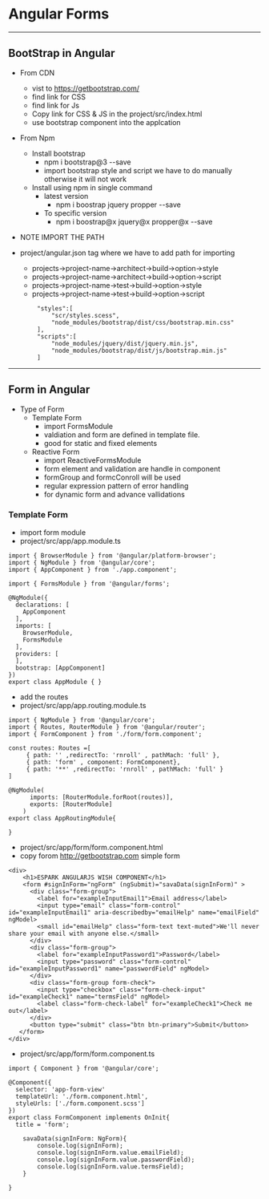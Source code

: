 # Angular Forms 
---
## BootStrap in Angular 
* From CDN
	* vist to https://getbootstrap.com/
	* find link for CSS
	* find link for Js 
	* Copy link for CSS & JS in the project/src/index.html
	* use bootstrap component into the applcation 
* From Npm 
	* Install bootstrap 
		* npm i bootstrap@3 --save 
		* import bootstrap style and script we have to do manually otherwise it will not work
	* Install using npm in single command 
		* latest version 
			* npm i boostrap jquery propper --save 
		* To specific version 
			* npm i boostrap@x jquery@x propper@x --save 

* NOTE IMPORT THE PATH 
* project/angular.json tag where we have to add path for importing 
	* projects->project-name->architect->build->option->style
	* projects->project-name->architect->build->option->script
	* projects->project-name->test->build->option->style
	* projects->project-name->test->build->option->script
    
```
        "styles":[
         	"scr/styles.scess",
         	"node_modules/bootstrap/dist/css/bootstrap.min.css"
        ],
        "scripts":[
            "node_modules/jquery/dist/jquery.min.js",
 			"node_modules/bootstrap/dist/js/bootstrap.min.js"
        ]

```

---

## Form in Angular 
* Type of Form 
	* Template Form 
		* import FormsModule
		* valdiation and form are defined in template file. 
		* good for static and fixed elements
	* Reactive Form 
		* import ReactiveFormsModule 
		* form element and validation are handle in component 
		* formGroup and formcConroll will be used 
		* regular expression pattern of error handling 
		* for dynamic form and advance vallidations 



### Template Form 
	
* import form module 
* project/src/app/app.module.ts
```
import { BrowserModule } from '@angular/platform-browser';
import { NgModule } from '@angular/core';
import { AppComponent } from './app.component';

import { FormsModule } from '@angular/forms';

@NgModule({
  declarations: [
    AppComponent
  ],
  imports: [
    BrowserModule,
    FormsModule
  ],
  providers: [
  ],
  bootstrap: [AppComponent]
})
export class AppModule { }
```

* add the routes 
* project/src/app/app.routing.module.ts
```
import { NgModule } from '@angular/core';
import { Routes, RouterModule } from '@angular/router';
import { FormComponent } from './form/form.component';

const routes: Routes =[
     { path: '' ,redirectTo: 'rnroll' , pathMach: 'full' },
     { path: 'form' , component: FormComponent},
     { path: '**' ,redirectTo: 'rnroll' , pathMach: 'full' }
]

@NgModule(
      imports: [RouterModule.forRoot(routes)],
      exports: [RouterModule]
	)
export class AppRoutingModule{

}
```

* project/src/app/form/form.component.html
* copy forom http://getbootstrap.com simple form 
```
<div>
    <h1>ESPARK ANGULARJS WISH COMPONENT</h1>
    <form #signInForm="ngForm" (ngSubmit)="savaData(signInForm)" >
	  <div class="form-group">
	    <label for="exampleInputEmail1">Email address</label>
	    <input type="email" class="form-control" id="exampleInputEmail1" aria-describedby="emailHelp" name="emailField" ngModel>
	    <small id="emailHelp" class="form-text text-muted">We'll never share your email with anyone else.</small>
	  </div>
	  <div class="form-group">
	    <label for="exampleInputPassword1">Password</label>
	    <input type="password" class="form-control" id="exampleInputPassword1" name="passwordField" ngModel>
	  </div>
	  <div class="form-group form-check">
	    <input type="checkbox" class="form-check-input" id="exampleCheck1" name="termsField" ngModel>
	    <label class="form-check-label" for="exampleCheck1">Check me out</label>
	  </div>
	  <button type="submit" class="btn btn-primary">Submit</button>
   </form>
</div>

```
* project/src/app/form/form.component.ts
```
import { Component } from '@angular/core';

@Component({
  selector: 'app-form-view'
  templateUrl: './form.component.html',
  styleUrls: ['./form.component.scss']
})
export class FormComponent implements OnInit{
  title = 'form';

	savaData(signInForm: NgForm){
		console.log(signInForm);
		console.log(signInForm.value.emailField);
		console.log(signInForm.value.passwordField);
		console.log(signInForm.value.termsField);
	}
 
}

```


